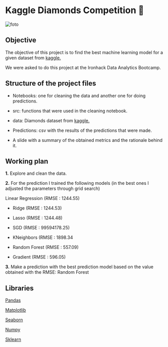 # Kaggle Diamonds Competition 💎

![foto](https://github.com/AnaWalsh/W7-Kaggle_competition/blob/main/images/diamonds.png)

## Objective

The objective of this project is to find the best machine learning model for a given dataset from [kaggle.](https://www.kaggle.com/c/diamonds-datamad1021-rev/data)

We were asked to do this project at the Ironhack Data Analytics Bootcamp.


## Structure of the project files

- Notebooks: one for cleaning the data and another one for doing predictions.

- src: functions that were used in the cleaning notebook.
        
- data: Diamonds dataset from [kaggle.](https://www.kaggle.com/c/diamonds-datamad1021-rev/data)

- Predictions: csv with the results of the predictions that were made.

- A slide with a summary of the obtained metrics and the rationale behind it.



## Working plan

**1.** Explore and clean the data. 

**2.** For the prediction I trained the following models (in the best ones I adjusted the parameters through grid search)

Linear Regression (RMSE : 1244.55)

- Ridge (RMSE : 1244.53)

- Lasso (RMSE : 1244.48)

- SGD (RMSE : 99594178.25)

- KNeighbors (RMSE : 1898.34

- Random Forest (RMSE : 557.09)

- Gradient (RMSE : 596.05)


**3.** Make a prediction with the  best prediction model based on the value obtained with the RMSE: Random Forest


## Libraries

[Pandas](https://pandas.pydata.org/docs/)

[Matplotlib](https://matplotlib.org/)

[Seaborn](https://seaborn.pydata.org/)

[Numpy](https://numpy.org/doc/)

[Sklearn](https://scikit-learn.org/stable/)




